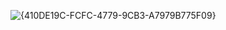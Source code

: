 ![{410DE19C-FCFC-4779-9CB3-A7979B775F09}](https://github.com/user-attachments/assets/cb43d163-9d4b-4ff1-9dc8-46adb86fb560)
